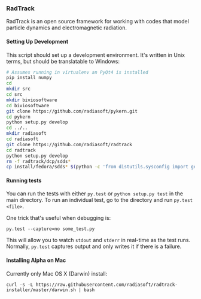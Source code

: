 ### RadTrack

RadTrack is an open source framework for working with codes that model particle dynamics and electromagnetic radiation.

#### Setting Up Development

This script should set up a development environment. It's written in Unix
terms, but should be translatable to Windows:

```bash
# Assumes running in virtualenv an PyQt4 is installed
pip install numpy
cd
mkdir src
cd src
mkdir biviosoftware
cd biviosoftware
git clone https://github.com/radiasoft/pykern.git
cd pykern
python setup.py develop
cd ../..
mkdir radiasoft
cd radiasoft
git clone https://github.com/radiasoft/radtrack
cd radtrack
python setup.py develop
rm -f radtrack/dcp/sdds*
cp install/fedora/sdds* $(python -c 'from distutils.sysconfig import get_python_lib as x; print x()')
```

#### Running tests

You can run the tests with either `py.test` or `python setup.py test` in the main
directory. To run an individual test, go to the directory and run `py.test <file>`.

One trick that's useful when debugging is:

```
py.test --capture=no some_test.py
```

This will allow you to watch `stdout` and `stderr` in real-time as the test runs.
Normally, `py.test` captures output and only writes it if there is a failure.

#### Installing Alpha on Mac

Currently only Mac OS X (Darwin) install:

```
curl -s -L https://raw.githubusercontent.com/radiasoft/radtrack-installer/master/darwin.sh | bash
```
